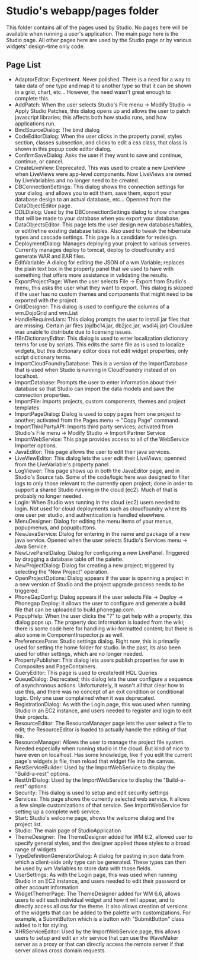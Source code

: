 Studio's webapp/pages folder
=========================

This folder contains all of the pages used by Studio.  No pages here will be available when running a user's application.
The main page here is the Studio page.  All other pages here are used by the Studio page or by various widgets' design-time only code.

Page List
---------
* AdaptorEditor: Experiment. Never polished. There is a need for a way to take data of one type and map it to another type so that it can be shown in a grid, chart, etc...   However, the need wasn't great enough to complete this.
* AddPatch: When the user selects Studio's File menu -> Modify Studio -> Apply Studio Patches, this dialog opens up and allows the user to patch javascript libraries; this affects both how studio runs, and how applications run.
* BindSourceDialog: The bind dialog
* CodeEditorDialog: When the user clicks in the property panel, styles section, classes subsection, and clicks to edit a css class, that class is shown in this popup code editor dialog.
* ConfirmSaveDialog: Asks the user if they want to save and continue, continue, or cancel.
* CreateLiveView: Deprecated.  This was used to create a new LiveView when LiveViews were app-level components.  Now LiveViews are owned by LiveVariables and no longer need to be created.
* DBConnectionSettings: This dialog shows the connection settings for your dialog, and allows you to edit them, save them, export your database design to an actual database, etc...  Openned from the DataObjectEditor page.
* DDLDialog: Used by the DBConnectionSettings dialog to show changes that will be made to your database when you export your database.
* DataObjectsEditor: This page lets the user design new databases/tables, or edit/refine existing database tables.  Also used to tweak the hibernate types and cascade settings.  This page is a candidate for redesign.
* DeploymentDialog: Manages deploying your project to various serveres.  Currently manages deploy to tomcat, deploy to cloudfoundry and generate WAR and EAR files.
* EditVariable: A dialog for editing the JSON of a wm.Variable; replaces the plain text box in the property panel that we used to have with something that offers more assistance in validating the results.
* ExportProjectPage: When the user selects File -> Export from Studio's menu, this asks the user what they want to export.  This dialog is skipped if the user has no custom themes and components that might need to be exported with the project.
* GridDesigner: This dialog is used to configure the columns of a wm.DojoGrid and wm.List
* HandleRequiredJars: This dialog prompts the user to install jar files that are missing.  Certain jar files (ojdbc14.jar, db2jcc.jar, wsdl4j.jar) CloudJee was unable to distribute due to licensing issues.
* I18nDictionaryEditor: This dialog is used to enter localization dictionary terms for use by scripts.  This edits the same file as is used to localize widgets, but this dictionary editor does not edit widget properties, only script dictionary terms.
* ImportCloudFoundryDatabase: This is a version of the ImportDatabase that is used when Studio is running in CloudFoundry instead of on localhost.
* ImportDatabase: Prompts the user to enter information about their database so that Studio can import the data models and save the connection properties.
* ImportFile: Imports projects, custom components, themes and project templates
* ImportPageDialog: Dialog is used to copy pages from one project to another; activated from the Pages menu -> "Copy Page" command.
* ImportThirdPartyAPI: Imports third party services; activated from Studio's File menu -> Modify Studio -> Import Partner Service
* ImportWebService: This page provides access to all of the WebService Importer options.
* JavaEditor: This page allows the user to edit their java services. 
* LiveViewEditor: This dialog lets the user edit their LiveViews; openned from the LiveVariable's property panel.
* LogViewer: This page shows up in both the JavaEditor page, and in Studio's Source tab.  Some of the code/logic here was designed to filter logs to only those relevant to the currently open project; done in order to support a shared Studio running in the cloud (ec2).  Much of that is probably no longer needed.
* Login: When Studio was running in the cloud (ec2) users needed to login.  Not used for cloud deployments such as cloudfoundry where its one user per studio, and authentication is handled elsewhere.
* MenuDesigner: Dialog for editing the menu items of your menus, popupmenus, and popupbuttons.
* NewJavaService: Dialog for entering in the name and package of a new java service. Opened when the user selects Studio's Services menu -> Java Service.
* NewLivePanelDialog: Dialog for configuring a new LivePanel.  Triggered by dragging a database table off the palette.
* NewProjectDialog: Dialog for creating a new project; triggered by selecting the "New Project" operation.
* OpenProjectOptions: Dialog appears if the user is openning a project in a new version of Studio and the project upgrade process needs to be triggered.
* PhoneGapConfig: Dialog appears if the user selects File -> Deploy -> Phonegap Deploy; it allows the user to configure and generate a build file that can be uploaded to build.phonegap.com.
* PopupHelp: When the user clicks the "?" to get help with a property, this dialog pops up.  The property doc information is loaded from the wiki; there is some code here for handling wiki-formatted content; but there is also some in ComponentInspector.js as well.
* PreferencesPane: Studio settings dialog.  Right now, this is primarily used for setting the home folder for studio.  In the past, its also been used for other settings, which are no longer needed.
* PropertyPublisher: This dialog lets users publish properties for use in Composites and PageContainers.
* QueryEditor: This page is used to create/edit HQL Queries
* QueueDialog: Deprecated; this dialog lets the user configure a sequence of asynchronous actions.  Unfortunately, it wasn't all that clear how to use this, and there was no concept of an exit condition or conditional logic.  Only one user complained when it was deprecated.
* RegistrationDialog: As with the Login page, this was used when running Studio in an EC2 instance, and users needed to register and login to edit their projects.
* ResourceEditor: The ResourceManager page lets the user select a file to edit; the ResourceEditor is loaded to actually handle the editing of that file.
* ResourceManager: Allows the user to manage the project file system.  Needed especially when running studio in the cloud.  But kind of nice to have even on localhost.  Has some knowledge, like if you edit the current page's widgets.js file, then reload that widget file into the canvas.
* RestServiceBuilder: Used by the ImportWebService to display the "Build-a-rest" options.
* RestUrlDialog:  Used by the ImportWebService to display the "Build-a-rest" options.
* Security: This dialog is used to setup and edit security settings
* Services: This page shows the currently selected web service. It allows a few simple customizations of that service.  See ImportWebService for setting up a complete web service.
* Start: Studio's welcome page, shows the welcome dialog and the project list.
* Studio: The main page of StudioApplication
* ThemeDesigner: The ThemeDesigner added for WM 6.2, allowed user to specify general styles, and the designer applied those styles to a broad range of widgets
* TypeDefinitionGeneratorDialog: A dialog for pasting in json data from which a client-side only type can be generated.  These types can then be used by wm.Variables to store data with those fields.  
* UserSettings: As with the Login page, this was used when running Studio in an EC2 instance, and users needed to edit their password or other account information.
* WidgetThemerPage: The ThemeDesigner added for WM 6.6, allows users to edit each individual widget and how it will appear, and to directly access all css for the theme. It also allows creation of versions of the widgets that can be added to the palette with customizations.  For example, a SubmitButton which is a button with "SubmitButton" class added to it for styling.
* XHRServiceEditor: Used by the ImportWebService page, this allows users to setup and edit an xhr service that can use the WaveMaker server as a proxy or that can directly access the remote server if that server allows cross domain requests.
